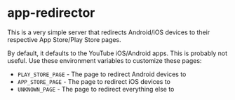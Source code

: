 # app-redirector

This is a very simple server that redirects Android/iOS devices to their respective App Store/Play Store pages.

By default, it defaults to the YouTube iOS/Android apps. This is probably not useful. Use these environment variables to customize these pages:

- `PLAY_STORE_PAGE` - The page to redirect Android devices to
- `APP_STORE_PAGE` - The page to redirect iOS devices to
- `UNKNOWN_PAGE` - The page to redirect everything else to